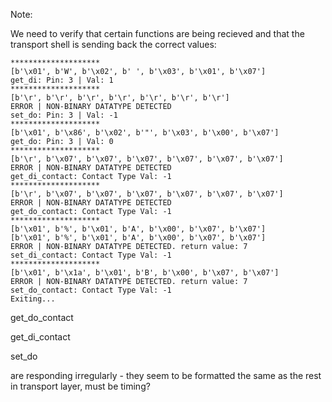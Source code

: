 Note:

We need to verify that certain functions are being recieved and that the transport shell is sending back the correct values:
```
********************
[b'\x01', b'W', b'\x02', b' ', b'\x03', b'\x01', b'\x07']
get_di: Pin: 3 | Val: 1
********************
[b'\r', b'\r', b'\r', b'\r', b'\r', b'\r', b'\r']
ERROR | NON-BINARY DATATYPE DETECTED
set_do: Pin: 3 | Val: -1
********************
[b'\x01', b'\x86', b'\x02', b'"', b'\x03', b'\x00', b'\x07']
get_do: Pin: 3 | Val: 0
********************
[b'\r', b'\x07', b'\x07', b'\x07', b'\x07', b'\x07', b'\x07']
ERROR | NON-BINARY DATATYPE DETECTED
get_di_contact: Contact Type Val: -1
********************
[b'\r', b'\x07', b'\x07', b'\x07', b'\x07', b'\x07', b'\x07']
ERROR | NON-BINARY DATATYPE DETECTED
get_do_contact: Contact Type Val: -1
********************
[b'\x01', b'%', b'\x01', b'A', b'\x00', b'\x07', b'\x07']
[b'\x01', b'%', b'\x01', b'A', b'\x00', b'\x07', b'\x07']
ERROR | NON-BINARY DATATYPE DETECTED. return value: 7
set_di_contact: Contact Type Val: -1
********************
[b'\x01', b'\x1a', b'\x01', b'B', b'\x00', b'\x07', b'\x07']
ERROR | NON-BINARY DATATYPE DETECTED. return value: 7
set_do_contact: Contact Type Val: -1
Exiting...
```
get_do_contact

get_di_contact

set_do 

are responding irregularly - they seem to be formatted the same as the rest in transport layer, must be timing?

